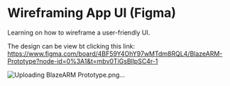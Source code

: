 # Wireframing App UI (Figma)
Learning on how to wireframe a user-friendly UI.

The design can be view bt clicking this link: https://www.figma.com/board/4BF59Y4OhY97wMTdm8RQL4/BlazeARM-Prototype?node-id=0%3A1&t=mbv0TiGsBllpSC4r-1


![Uploading BlazeARM Prototype.png…]()
